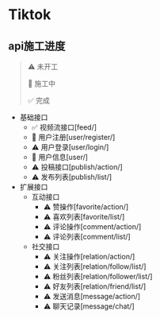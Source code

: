 # Tiktok

## api施工进度

> :warning: 未开工
>
> :construction: 施工中
>
> :white_check_mark: 完成

- 基础接口
  - :white_check_mark: 视频流接口[feed/]
  - :construction: 用户注册[user/register/]
  - :warning: 用户登录[user/login/]
  -  :construction: 用户信息[user/]
  - :warning: 投稿接口[publish/action/]
  - :warning: 发布列表[publish/list/]
- 扩展接口
  - 互动接口
    - :warning: 赞操作[favorite/action/]
    - :warning: 喜欢列表[favorite/list/]
    - :warning: 评论操作[comment/action/]
    - :warning: 评论列表[comment/list/]
  - 社交接口
    - :warning: 关注操作[relation/action/]
    - :warning: 关注列表[relation/follow/list/]
    - :warning: 粉丝列表[relation/follower/list/]
    - :warning: 好友列表[relation/friend/list/]
    - :warning: 发送消息[message/action/]
    - :warning: 聊天记录[message/chat/]
